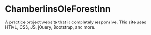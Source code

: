 # ChamberlinsOleForestInn
A practice project website that is completely responsive. This site uses HTML, CSS, JS, jQuery, Bootstrap, and more.
